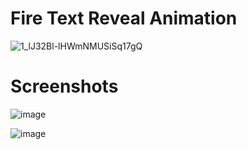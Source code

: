 # Fire Text Reveal Animation

![1_lJ32Bl-lHWmNMUSiSq17gQ](https://user-images.githubusercontent.com/72864817/171863780-16f7afb7-32a5-4547-a427-23c8a8ed0524.png)

# Screenshots

![image](https://user-images.githubusercontent.com/72864817/173193848-806263aa-80e3-425f-8d9b-1e509fe25661.png)

![image](https://user-images.githubusercontent.com/72864817/173193888-c57c8092-b807-4027-8a47-90e30bf91c20.png)
